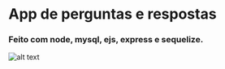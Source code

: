 # App de perguntas e respostas

### Feito com node, mysql, ejs, express e sequelize.

![alt text](https://i.imgur.com/JJqeXU8.png)
